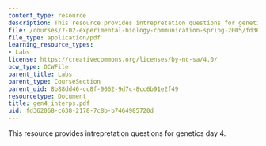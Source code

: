 ```yaml
---
content_type: resource
description: This resource provides intrepretation questions for genetics day 4.
file: /courses/7-02-experimental-biology-communication-spring-2005/fd362068c63821787c8bb7464985720d_gen4_interps.pdf
file_type: application/pdf
learning_resource_types:
- Labs
license: https://creativecommons.org/licenses/by-nc-sa/4.0/
ocw_type: OCWFile
parent_title: Labs
parent_type: CourseSection
parent_uid: 8b88dd46-cc8f-9062-9d7c-8cc6b91e2f49
resourcetype: Document
title: gen4_interps.pdf
uid: fd362068-c638-2178-7c8b-b7464985720d
---
```

This resource provides intrepretation questions for genetics day 4.